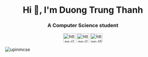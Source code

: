 <h1 align="center">Hi 👋, I'm Duong Trung Thanh</h1>
<h3 align="center">A Computer Science student</h3>
<p align="center">
<a href="https://www.linkedin.com/in/d%c6%b0%c6%a1ng-trung-th%c3%a0nh-47bb8128b/" target="blank"><img align="center" src="https://raw.githubusercontent.com/rahuldkjain/github-profile-readme-generator/master/src/images/icons/Social/linked-in-alt.svg" alt="https://www.linkedin.com/in/d%c6%b0%c6%a1ng-trung-th%c3%a0nh-47bb8128b/" height="30" width="40" /></a>
<a href="https://www.facebook.com/toidgonthi" target="blank"><img align="center" src="https://raw.githubusercontent.com/rahuldkjain/github-profile-readme-generator/master/src/images/icons/Social/facebook.svg" alt="https://www.facebook.com/toidgonthi" height="30" width="40" /></a>
<a href="https://leetcode.com/u/upinmcse/" target="blank"><img align="center" src="https://raw.githubusercontent.com/rahuldkjain/github-profile-readme-generator/master/src/images/icons/Social/leet-code.svg" alt="https://leetcode.com/u/upinmcse/" height="30" width="40" /></a>
</p>

<p><img align="center" src="https://github-readme-stats.vercel.app/api/top-langs?username=upinmcse&show_icons=true&locale=en&layout=compact" alt="upinmcse" /></p>


